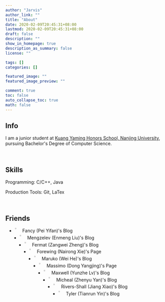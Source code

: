 ```yaml
---
author: "Jarvis"
author_link: ""
title: "About"
date: 2020-02-09T20:45:31+08:00
lastmod: 2020-02-09T20:45:31+08:00
draft: false
description: ""
show_in_homepage: true
description_as_summary: false
license: ""

tags: []
categories: []

featured_image: ""
featured_image_preview: ""

comment: true
toc: false
auto_collapse_toc: true
math: false
---
```


## Info

I am a junior student at [Kuang Yaming Honors School, Nanjing University]( https://dii.nju.edu.cn/ ),  pursuing Bachelor's Degree of Computer Science. 

<br>

## Skills

Programming:  C/C++, Java

Production Tools: Git, LaTex

<br>

## Friends 

<ul>
    <li style="margin: 1%;">
        <a href="https://fancypei.github.io/">
     	   <img src="/images/Fancy.png" style="width: 3%; margin-left: 1px; display:inline; float:left; vertical-align: middle;">
       	   <span style="margin-left: 2%; display:inline; float:left; vertical-align: middle;"> Fancy (Pei Yifan)'s Blog </span>
       </a>
    </li> 
     <li style="margin: 1%;">
        <a href="https://mengzelev.github.io/">
     	   <img src="/images/Mengzelev.png" style="width: 3%; margin-left: 1px; display:inline; float:left; vertical-align: middle;">
       	   <span style="margin-left: 2%; display:inline; float:left; vertical-align: middle;">Mengzelev (Enmeng Liu)'s Blog </span>
       </a>
    </li>
   <li style="margin: 1%;">
        <a href="https://zhengzangw.github.io/">
     	   <img src="/images/zhengzangw.png" style="width: 3%; margin-left: 1px; display:inline; float:left; vertical-align: middle;">
       	   <span style="margin-left: 2%; display:inline; float:left; vertical-align: middle;">Fermat (Zangwei Zheng)'s Blog </span>
       </a>
    </li>
    <li style="margin: 1%;">
        <a href="https://jbesu.com/">
     	   <img src="/images/Forewing.png" style="width: 3%; margin-left: 1px; display:inline; float:left; vertical-align: middle;">
       	   <span style="margin-left: 2%; display:inline; float:left; vertical-align: middle;">Forewing (Nairong Xie)'s Page </span>
       </a>
    </li>
     <li style="margin: 1%;">
        <a href="https://marukohe.github.io/">
     	   <img src="/images/maruko.png" style="width: 3%; margin-left: 1px; display:inline; float:left; vertical-align: middle;">
       	   <span style="margin-left: 2%; display:inline; float:left; vertical-align: middle;">Maruko (Wei He)'s Blog </span>
       </a>
    </li>
    <li style="margin: 1%;">
        <a href="https://maxmute.com/">
     	   <img src="/images/massimo.png" style="width: 3%; margin-left: 1px; display:inline; float:left; vertical-align: middle;">
       	   <span style="margin-left: 2%; display:inline; float:left; vertical-align: middle;">Massimo (Dong Yangjing)'s Page </span>
       </a>
    </li>
    <li style="margin: 1%;">
        <a href="https://maxwell-lyu.github.io/">
     	   <img src="/images/maxwell.png" style="width: 3%; margin-left: 1px; display:inline; float:left; vertical-align: middle;">
       	   <span style="margin-left: 2%; display:inline; float:left; vertical-align: middle;">Maxwell (Yunzhe Lv)'s Blog </span>
       </a>
    </li>
    <li style="margin: 1%;">
        <a href="https://michael1015198808.github.io/">
     	   <img src="/images/michael.png" style="width: 3%; margin-left: 1px; display:inline; float:left; vertical-align: middle;">
       	   <span style="margin-left: 2%; display:inline; float:left; vertical-align: middle;">Micheal (Zhenyu Yan)'s Blog </span>
       </a>
    </li>
    <li style="margin: 1%;">
        <a href="https://https://rivers-shall.github.io/">
     	   <img src="/images/river.png" style="width: 3%; margin-left: 1px; display:inline; float:left; vertical-align: middle;">
       	   <span style="margin-left: 2%; display:inline; float:left; vertical-align: middle;">Rivers-Shall (Jiang Xiao)'s Blog </span>
       </a>
    </li>
     <li style="margin: 1%;">
        <a href="https://tyler-ytr.github.io/">
     	   <img src="/images/yin.png" style="width: 3%; margin-left: 1px; display:inline; float:left; vertical-align: middle;">
       	   <span style="margin-left: 2%; display:inline; float:left; vertical-align: middle;">Tyler (Tianrun Yin)'s Blog </span>
       </a>
    </li>
    
</ul>



